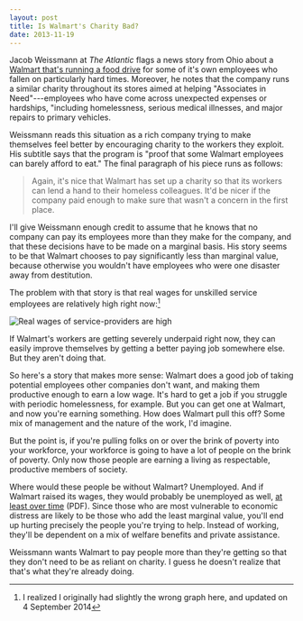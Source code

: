 ```yaml
---
layout: post
title: Is Walmart's Charity Bad?
date: 2013-11-19
---
```


Jacob Weissmann at *The Atlantic* flags a news story from Ohio about a [Walmart
that's running a food drive][og] for some of it's own employees who fallen on
particularly hard times.  Moreover, he notes that the company runs a similar
charity throughout its stores aimed at helping "Associates in Need"---employees
who have come across unexpected expenses or hardships, "including homelessness,
serious medical illnesses, and major repairs to primary vehicles.

Weissmann reads this situation as a rich company trying to make themselves feel
better by encouraging charity to the workers they exploit. His subtitle says
that the program is "proof that some Walmart employees can barely afford to
eat." The final paragraph of his piece runs as follows:

> Again, it's nice that Walmart has set up a charity so that its workers can
> lend a hand to their homeless colleagues. It'd be nicer if the company paid
> enough to make sure that wasn't a concern in the first place. 

I'll give Weissmann enough credit to assume that he knows that no company can
pay its employees more than they make for the company, and that these decisions
have to be made on a marginal basis. His story seems to be that Walmart chooses
to pay significantly less than marginal value, because otherwise you wouldn't
have employees who were one disaster away from destitution.

The problem with that story is that real wages for unskilled service employees
are relatively high right now:[^update]

![Real wages of service-providers are high][fredwages]

If Walmart's workers are getting severely underpaid right now, they can easily
improve themselves by getting a better paying job somewhere else.  But they
aren't doing that.

So here's a story that makes more sense: Walmart does a good job of taking
potential employees other companies don't want, and making them productive 
enough to earn a low wage.  It's hard to get a job if you struggle with
periodic homelessness, for example.  But you can get one at Walmart, and now
you're earning something.  How does Walmart pull this off? Some mix of
management and the nature of the work, I'd imagine.

But the point is, if you're pulling folks on or over the brink of poverty into
your workforce, your workforce is going to have a lot of people on the brink of
poverty.  Only now those people are earning a living as respectable,
productive members of society.

Where would these people be without Walmart? Unemployed. And if Walmart raised
its wages, they would probably be unemployed as well, [at least over
time][tam] (PDF).  Since those who are most vulnerable to economic distress
are likely to be those who add the least marginal value, you'll end up hurting
precisely the people you're trying to help.  Instead of working, they'll be
dependent on a mix of welfare benefits and private assistance.

Weissmann wants Walmart to pay people more than they're getting so that they
don't need to be as reliant on charity. I guess he doesn't realize that that's
what they're already doing.

[^update]: I realized I originally had slightly the wrong graph here, and 
updated on 4 September 2014

[og]: http://www.theatlantic.com/business/archive/2013/11/photo-this-ohio-walmart-is-running-a-food-drive-for-its-own-workers/281610/
[tam]: http://econweb.tamu.edu/jmeer/Meer_West_Minimum_Wage.pdf
[fredwages]: http://research.stlouisfed.org/fred2/graph/fredgraph.png?g=Jnc
